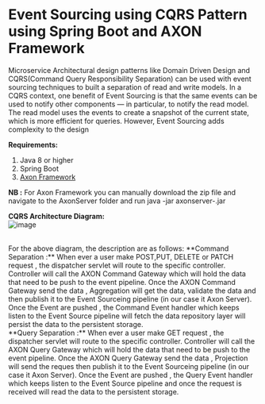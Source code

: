 # Event Sourcing using CQRS Pattern using Spring Boot and AXON Framework
  Microservice Architectural design patterns like Domain Driven Design and CQRS(Command Query Responsibility Separation) can be used with event sourcing techniques to built a separation of read and write models.
  In a CQRS context, one benefit of Event Sourcing is that the same events can be used to notify other components — in particular, to notify the read model. The read model uses the events to create a snapshot of the current state, which is more efficient for queries. However, Event Sourcing adds complexity to the design
  
 **Requirements:**
 1. Java 8 or higher
 2. Spring Boot
 3. [Axon Framework](https://axoniq.io/)
 
**NB :** For Axon Framework you can manually download the zip file and navigate to the AxonServer folder and run java -jar axonserver-<version>.jar
  
**CQRS Architecture Diagram:**
  <br/>
  ![image](https://user-images.githubusercontent.com/861835/144732982-72f89818-0ff1-4ce6-a92b-ac01e0afc5b0.png)

  <br>
  For the  above diagram, the description are as follows:
  **Command Separation :** When ever a user make POST,PUT, DELETE or PATCH request , the dispatcher servlet will route to the specific controller. Controller will call the AXON Command Gateway which will hold the data that need to be push to the event pipeline. Once the AXON Command Gateway send the data , Aggregation will get the data, validate the data and then publish it to the Event Sourceing pipeline (in our case it Axon Server). Once the Event are pushed , the Command Event handler which keeps listen to the Event Source pipeline will fetch the data repository layer will persist the data to the persistent storage.
  <br/>
  **Query Separation :**  When ever a user make GET request , the dispatcher servlet will route to the specific controller. Controller will call the AXON Query Gateway which will hold the data that need to be push to the event pipeline. Once the AXON Query Gateway send the data , Projection will send the reques then publish it to the Event Sourceing pipeline (in our case it Axon Server). Once the Event are pushed , the Query Event handler which keeps listen to the Event Source pipeline and once the request is received will read the data to the persistent storage.
